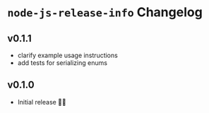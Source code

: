 # `node-js-release-info` Changelog

## v0.1.1

* clarify example usage instructions
* add tests for serializing enums


## v0.1.0

* Initial release 🎊🎉

